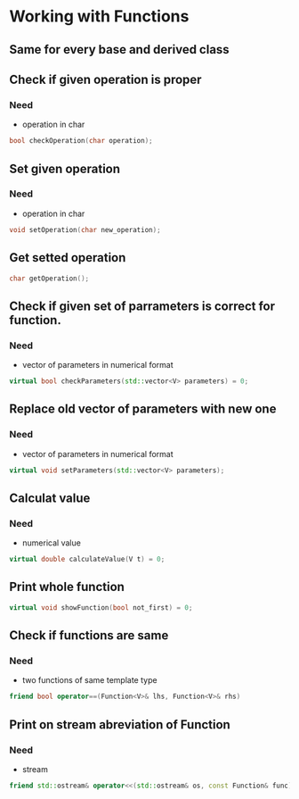 # Working with Functions
## Same for every base and derived class


## Check if given operation is proper
### Need
- operation in char
```cpp
bool checkOperation(char operation);
```

## Set given operation
### Need
- operation in char
```cpp
void setOperation(char new_operation);
```

## Get setted operation
```cpp
char getOperation();
```

## Check if given set of parrameters is correct for function.
### Need
- vector of parameters in numerical format
```cpp
virtual bool checkParameters(std::vector<V> parameters) = 0;
```

## Replace old vector of parameters with new one
### Need
- vector of parameters in numerical format
```cpp
virtual void setParameters(std::vector<V> parameters);
```

## Calculat value 
### Need
- numerical value
```cpp
virtual double calculateValue(V t) = 0;
```

## Print whole function 
```cpp
virtual void showFunction(bool not_first) = 0;
```

## Check if functions are same
### Need
- two functions of same template type
```cpp
friend bool operator==(Function<V>& lhs, Function<V>& rhs)
```

## Print on stream abreviation of Function
### Need
- stream
```cpp
friend std::ostream& operator<<(std::ostream& os, const Function& func)
```

